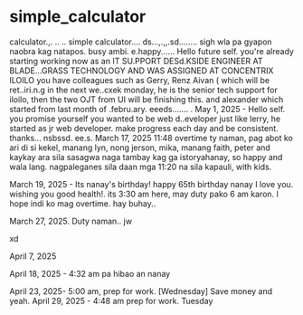# simple_calculator
calculator.,.
..
..
simple calculator....
ds...,.,,.sd........
sigh wla pa gyapon naobra kag natapos. busy ambi. e.happy......
Hello future self. you're already starting working now as an IT SU.PPORT DESd.KSIDE ENGINEER AT BLADE...GRASS TECHNOLOGY AND WAS ASSIGNED AT CONCENTRIX ILOILO
you have colleagues such as Gerry, Renz Aivan ( which will be ret..iri.n.g in the next we..cxek monday, he is the senior tech support for iloilo, then the two OJT from UI will be finishing this. and alexander which started from last month of .febru.ary. eeeds.......
.
May 1, 2025 - Hello self. you promise yourself you wanted to be web d..eveloper just like lerry, he started as jr web developer. make progress each day and be consistent. thanks...
nsbssd.
 ee.s.
March 17, 2025 11:48 overtime ty naman, pag abot ko ari di si kekel, manang lyn, nong jerson, mika, manang faith, peter and kaykay ara sila sasagwa naga tambay kag ga istoryahanay, so happy and wala lang. nagpaleganes sila daan mga 11:20 na sila kapauli, with kids.

March 19, 2025 - Its nanay's birthday! happy 65th birthday nanay I love you. wishing you good health!. its 3:30 am here, may duty pako 6 am karon. I hope indi ko mag overtime. hay buhay..

March 27, 2025. Duty naman..
jw

xd

April 7, 2025

April 18, 2025 - 4:32 am pa hibao an nanay

April 23, 2025- 5:00 am, prep for work. [Wednesday] Save money and yeah.
April 29, 2025 - 4:48 am prep for work. Tuesday
